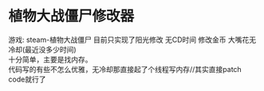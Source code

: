# 植物大战僵尸修改器  
游戏: steam-植物大战僵尸
目前只实现了阳光修改 无CD时间 修改金币 大嘴花无冷却(最近没多少时间)  
十分简单，主要是找内存。  
代码写的有些不怎么优雅，无冷却那直接起了个线程写内存//其实直接patch code就行了  
